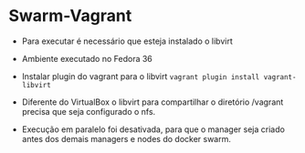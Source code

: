 # Swarm-Vagrant

- Para executar é necessário que esteja instalado o libvirt
- Ambiente executado no Fedora 36

- Instalar plugin do vagrant para o libvirt
```vagrant plugin install vagrant-libvirt```

- Diferente do VirtualBox o libvirt para compartilhar o diretório /vagrant precisa que seja configurado o nfs.
- Execução em paralelo foi desativada, para que o manager seja criado antes dos demais managers e nodes do docker swarm.

